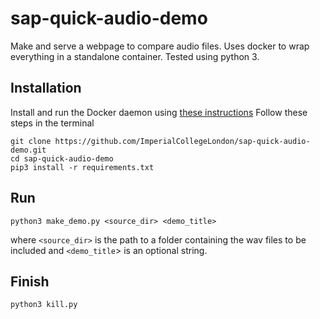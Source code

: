# sap-quick-audio-demo
Make and serve a webpage to compare audio files. Uses docker to wrap everything in a standalone container. Tested using python 3.

## Installation
Install and run the Docker daemon using [these instructions](https://docs.docker.com/install/) 
Follow these steps in the terminal

```
git clone https://github.com/ImperialCollegeLondon/sap-quick-audio-demo.git
cd sap-quick-audio-demo
pip3 install -r requirements.txt
```

## Run
```
python3 make_demo.py <source_dir> <demo_title> 
```
where `<source_dir>` is the path to a folder containing the wav files to be included and `<demo_title`> is an optional string.

## Finish
```
python3 kill.py 
```